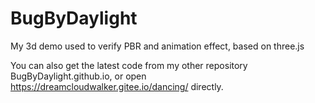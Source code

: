 # BugByDaylight
My 3d demo used to verify PBR and animation effect, based on three.js

You can also get the latest code from my other repository BugByDaylight.github.io, or open https://dreamcloudwalker.gitee.io/dancing/ directly.
